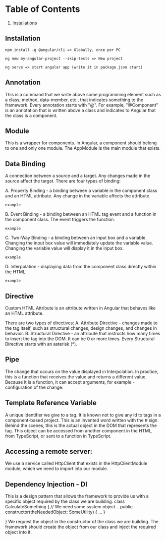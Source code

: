 # Table of Contents

  1. [Installations](#installations)
  
## Installation

```
npm install -g @angular/cli => Globally, once per PC 

ng new my-angular-project --skip-tests => New project

ng serve => start angular app (write it in package.json start)

```

## Annotation

This is a command that we write above some programming element such as a class, method, data-member, etc., that indicates something to the framework.
Every annotation starts with "@".
For example, "@Component" is an annotation that is written above a class and indicates to Angular that the class is a component.

## Module

This is a wrapper for components.
In Angular, a component should belong to one and only one module.
The AppModule is the main module that exists.

## Data Binding

A connection between a source and a target. Any changes made in the source affect the target.
There are four types of binding:

A. Property Binding - a binding between a variable in the component class and an HTML attribute. Any change in the variable affects the attribute.
```
example
```
B. Event Binding - a binding between an HTML tag event and a function in the component class. The event triggers the function.
```
example
```
C. Two-Way Binding - a binding between an input box and a variable. Changing the input box value will immediately update the variable value. Changing the variable value will display it in the input box.
```
example
```
D. Interpolation - displaying data from the component class directly within the HTML.
```
example
```

## Directive

Custom HTML Attribute is an attribute written in Angular that behaves like an HTML attribute.

There are two types of directives:
A. Attribute Directive - changes made to the tag itself, such as structural changes, design changes, and changes in behavior.
B. Structural Directive - an attribute that instructs how many times to insert the tag into the DOM. It can be 0 or more times. Every Structural Directive starts with an asterisk (*).

## Pipe

The change that occurs on the value displayed in Interpolation.
In practice, this is a function that receives the value and returns a different value.
Because it is a function, it can accept arguments, for example - configuration of the change.

## Template Reference Variable

A unique identifier we give to a tag.
It is known not to give any id to tags in a component-based project.
This is an invented word written with the # sign. Behind the scenes, this is the actual object in the DOM that represents the tag.
This object can be accessed from another component in the HTML, from TypeScript, or sent to a function in TypeScript.

## Accessing a remote server:
We use a service called HttpClient that exists in the HttpClientModule module, which we need to import into our module.

## Dependency Injection - DI
This is a design pattern that allows the framework to provide us with a specific object required by the class we are building.
class CalculateSomething {
// We need some system object…
public constructor(theNeededObject: SomeUtility) { … }

}
We request the object in the constructor of the class we are building.
The framework should create the object from our class and inject the required object into it.